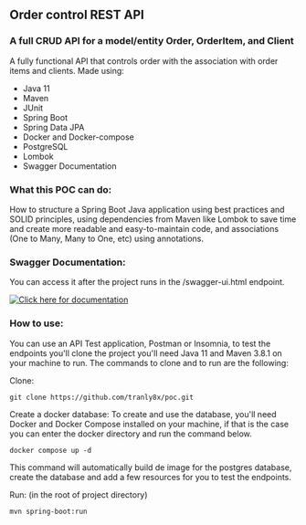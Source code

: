 ## Order control REST API 

### A full CRUD API for a model/entity Order, OrderItem, and Client

A fully functional API that controls order with the association with order items and clients. Made using:

* Java 11
* Maven
* JUnit
* Spring Boot
* Spring Data JPA
* Docker and Docker-compose
* PostgreSQL
* Lombok
* Swagger Documentation

### What this POC can do: 

How to structure a Spring Boot Java application using best practices and SOLID principles, using dependencies from Maven like Lombok to save time and create more readable and easy-to-maintain code, and associations (One to Many, Many to One, etc) using annotations.

### Swagger Documentation:

You can access it after the project runs in the /swagger-ui.html endpoint.

[![Click here for documentation](https://raw.githubusercontent.com/swagger-api/swagger.io/wordpress/images/assets/SW-logo-clr.png)](http://localhost:8080/swagger-ui.html)

### How to use:

You can use an API Test application, Postman or Insomnia, to test the endpoints you'll clone the project 
you'll need Java 11 and Maven 3.8.1 on your machine to run. The commands to clone and to run are the following:

Clone:
```shell script
git clone https://github.com/tranly8x/poc.git
```

Create a docker database:
To create and use the database, you'll need Docker and Docker Compose installed on your machine,
if that is the case you can enter the docker directory and run the command below.
```shell script
docker compose up -d
```
This command will automatically build de image for the postgres database, create the database and add a few
resources for you to test the endpoints.

Run: (in the root of project directory)
```shell script
mvn spring-boot:run
```
